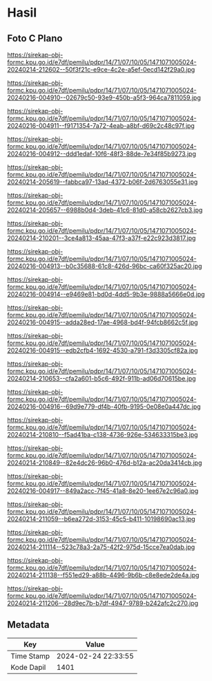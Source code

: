 # Hasil

## Foto C Plano

https://sirekap-obj-formc.kpu.go.id/e7df/pemilu/pdpr/14/71/07/10/05/1471071005024-20240214-212602--50f3f21c-e9ce-4c2e-a5ef-0ecd142f29a0.jpg

https://sirekap-obj-formc.kpu.go.id/e7df/pemilu/pdpr/14/71/07/10/05/1471071005024-20240216-004910--02679c50-93e9-450b-a5f3-964ca7811059.jpg

https://sirekap-obj-formc.kpu.go.id/e7df/pemilu/pdpr/14/71/07/10/05/1471071005024-20240216-004911--f9171354-7a72-4eab-a8bf-d69c2c48c97f.jpg

https://sirekap-obj-formc.kpu.go.id/e7df/pemilu/pdpr/14/71/07/10/05/1471071005024-20240216-004912--ddd1edaf-10f6-48f3-88de-7e34f85b9273.jpg

https://sirekap-obj-formc.kpu.go.id/e7df/pemilu/pdpr/14/71/07/10/05/1471071005024-20240214-205619--fabbca97-13ad-4372-b06f-2d6763055e31.jpg

https://sirekap-obj-formc.kpu.go.id/e7df/pemilu/pdpr/14/71/07/10/05/1471071005024-20240214-205657--6988b0d4-3deb-41c6-81d0-a58cb2627cb3.jpg

https://sirekap-obj-formc.kpu.go.id/e7df/pemilu/pdpr/14/71/07/10/05/1471071005024-20240214-210201--3ce4a813-45aa-47f3-a37f-e22c923d3817.jpg

https://sirekap-obj-formc.kpu.go.id/e7df/pemilu/pdpr/14/71/07/10/05/1471071005024-20240216-004913--b0c35688-61c8-426d-96bc-ca60f325ac20.jpg

https://sirekap-obj-formc.kpu.go.id/e7df/pemilu/pdpr/14/71/07/10/05/1471071005024-20240216-004914--e9469e81-bd0d-4dd5-9b3e-9888a5666e0d.jpg

https://sirekap-obj-formc.kpu.go.id/e7df/pemilu/pdpr/14/71/07/10/05/1471071005024-20240216-004915--adda28ed-17ae-4968-bd4f-94fcb8662c5f.jpg

https://sirekap-obj-formc.kpu.go.id/e7df/pemilu/pdpr/14/71/07/10/05/1471071005024-20240216-004915--edb2cfb4-1692-4530-a791-f3d3305cf82a.jpg

https://sirekap-obj-formc.kpu.go.id/e7df/pemilu/pdpr/14/71/07/10/05/1471071005024-20240214-210653--cfa2a601-b5c6-492f-911b-ad06d70615be.jpg

https://sirekap-obj-formc.kpu.go.id/e7df/pemilu/pdpr/14/71/07/10/05/1471071005024-20240216-004916--69d9e779-df4b-40fb-9195-0e08e0a447dc.jpg

https://sirekap-obj-formc.kpu.go.id/e7df/pemilu/pdpr/14/71/07/10/05/1471071005024-20240214-210810--f5ad41ba-c138-4736-926e-534633315be3.jpg

https://sirekap-obj-formc.kpu.go.id/e7df/pemilu/pdpr/14/71/07/10/05/1471071005024-20240214-210849--82e4dc26-96b0-476d-b12a-ac20da3414cb.jpg

https://sirekap-obj-formc.kpu.go.id/e7df/pemilu/pdpr/14/71/07/10/05/1471071005024-20240216-004917--849a2acc-7f45-41a8-8e20-1ee67e2c96a0.jpg

https://sirekap-obj-formc.kpu.go.id/e7df/pemilu/pdpr/14/71/07/10/05/1471071005024-20240214-211059--b6ea272d-3153-45c5-b411-10198690ac13.jpg

https://sirekap-obj-formc.kpu.go.id/e7df/pemilu/pdpr/14/71/07/10/05/1471071005024-20240214-211114--523c78a3-2a75-42f2-975d-15cce7ea0dab.jpg

https://sirekap-obj-formc.kpu.go.id/e7df/pemilu/pdpr/14/71/07/10/05/1471071005024-20240214-211138--f551ed29-a88b-4496-9b6b-c8e8ede2de4a.jpg

https://sirekap-obj-formc.kpu.go.id/e7df/pemilu/pdpr/14/71/07/10/05/1471071005024-20240214-211206--28d9ec7b-b7df-4947-9789-b242afc2c270.jpg


## Metadata

| Key        | Value               |
| ---------- | ------------------- |
| Time Stamp | 2024-02-24 22:33:55 |
| Kode Dapil | 1401                |



